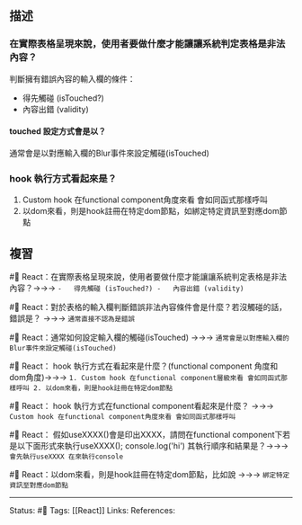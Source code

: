 ## 描述

### 在實際表格呈現來說，使用者要做什麼才能讓讓系統判定表格是非法內容？

判斷擁有錯誤內容的輸入欄的條件：
-   得先觸碰 (isTouched?)
-   內容出錯 (validity)

#### touched 設定方式會是以？
通常會是以對應輸入欄的Blur事件來設定觸碰(isTouched)

### hook 執行方式看起來是？
1. Custom hook 在functional component角度來看 會如同函式那樣呼叫
2. 以dom來看，則是hook註冊在特定dom節點，如綁定特定資訊至對應dom節點




## 複習

#🧠 React：在實際表格呈現來說，使用者要做什麼才能讓讓系統判定表格是非法內容？->->-> `-   得先觸碰 (isTouched?) -   內容出錯 (validity)`
<!--SR:!2023-02-05,67,250-->



#🧠 React：對於表格的輸入欄判斷錯誤非法內容條件會是什麼？若沒觸碰的話，錯誤是？ ->->-> `通常直接不認為是錯誤`
<!--SR:!2022-12-09,22,250-->


#🧠 React：通常如何設定輸入欄的觸碰(isTouched) ->->-> `通常會是以對應輸入欄的Blur事件來設定觸碰(isTouched)`
<!--SR:!2023-02-18,75,250-->

#🧠 React： hook 執行方式在看起來是什麼？(functional component 角度和dom角度)->->-> `1. Custom hook 在functional component層級來看 會如同函式那樣呼叫 2. 以dom來看，則是hook註冊在特定dom節點`
<!--SR:!2023-02-18,75,250-->

#🧠 React： hook 執行方式在functional component看起來是什麼？ ->->-> ` Custom hook 在functional component角度來看 會如同函式那樣呼叫`
<!--SR:!2023-02-16,73,250-->


#🧠 React： 假如useXXXX()會是印出XXXX，請問在functional component下若是以下面形式來執行useXXXX(); console.log('hi')  其執行順序和結果是？->->-> `會先執行useXXXX 在來執行console`
<!--SR:!2023-02-16,73,250-->

#🧠 React：以dom來看，則是hook註冊在特定dom節點，比如說 ->->-> `綁定特定資訊至對應dom節點`
<!--SR:!2023-01-28,60,250-->

---
Status: #🌱 
Tags:
[[React]]
Links:
References: